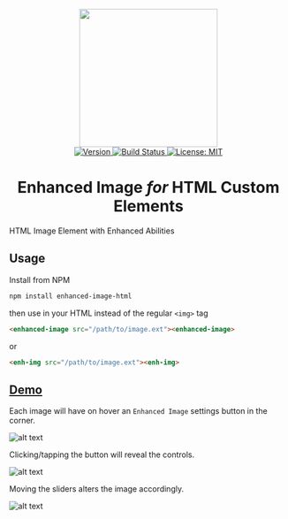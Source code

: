 <p align="center">
    <img src="https://raw.githubusercontent.com/plurid/enhanced-image-html/master/about/docs/identity/enhanced-image.png" height="250px">
    <br />
    <a target="_blank" href="https://www.npmjs.com/package/enhanced-image-html">
        <img src="https://img.shields.io/npm/v/enhanced-image-html.svg?logo=npm&colorB=1380C3&style=for-the-badge" alt="Version">
    </a>
    <a target="_blank" href="https://travis-ci.org/plurid/enhanced-image-html">
        <img src="https://img.shields.io/travis/plurid/enhanced-image-html.svg?logo=travis&colorB=1380C3&style=for-the-badge" alt="Build Status">
    </a>
    <a target="_blank" href="https://github.com/plurid/enhanced-image-html/blob/master/LICENSE">
        <img src="https://img.shields.io/badge/license-MIT-blue.svg?colorB=1380C3&style=for-the-badge" alt="License: MIT">
    </a>
</p>



<h1 align="center">
    Enhanced Image <i>for</i> HTML Custom Elements
</h1>

HTML Image Element with Enhanced Abilities


## Usage

Install from NPM

``` bash
npm install enhanced-image-html
```

then use in your HTML instead of the regular `<img>` tag

``` html
<enhanced-image src="/path/to/image.ext"><enhanced-image>
```

or

``` html
<enh-img src="/path/to/image.ext"><enh-img>
```


## [Demo](https://caveljan.com/enhanced-image/)

Each image will have on hover an `Enhanced Image` settings button in the corner.

![alt text][on-hover]

[on-hover]: https://raw.githubusercontent.com/plurid/enhanced-image-html/master/about/demo/on-hover.png "Enhanced Image on Hover"

Clicking/tapping the button will reveal the controls.

![alt text][on-toggle]

[on-toggle]: https://raw.githubusercontent.com/plurid/enhanced-image-html/master/about/demo/on-toggle.png "Enhanced Image on Toggle"

Moving the sliders alters the image accordingly.

![alt text][on-edit]

[on-edit]: https://raw.githubusercontent.com/plurid/enhanced-image-html/master/about/demo/on-edit.png "Enhanced Image on Edit"
